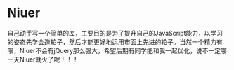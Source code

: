 Niuer
=====

自己动手写一个简单的库，主要目的是为了提升自己的JavaScript能力，以学习的姿态先学会造轮子，然后才能更好地运用市面上先进的轮子。当然一个精力有限，Niuer不会有jQuery那么强大，希望后期有同学能和我一起优化，说不一定哪一天Niuer就火了呢！！！
